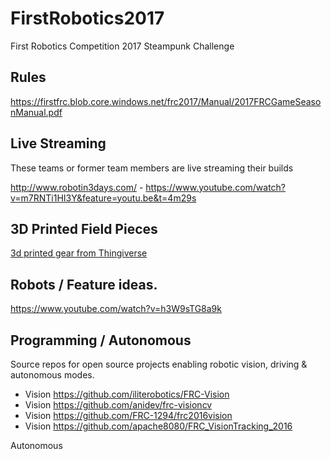 # FirstRobotics2017
First Robotics Competition 2017 Steampunk Challenge 

## Rules

https://firstfrc.blob.core.windows.net/frc2017/Manual/2017FRCGameSeasonManual.pdf

## Live Streaming

These teams or former team members are live streaming their builds

http://www.robotin3days.com/ - https://www.youtube.com/watch?v=m7RNTi1HI3Y&feature=youtu.be&t=4m29s

## 3D Printed Field Pieces

[3d printed gear from Thingiverse](http://www.thingiverse.com/thing:2024108)

## Robots / Feature ideas.

https://www.youtube.com/watch?v=h3W9sTG8a9k

## Programming / Autonomous

Source repos for open source projects enabling robotic vision, driving & autonomous modes.

* Vision https://github.com/iliterobotics/FRC-Vision
* Vision https://github.com/anidev/frc-visioncv
* Vision https://github.com/FRC-1294/frc2016vision
* Vision https://github.com/apache8080/FRC_VisionTracking_2016

Autonomous
